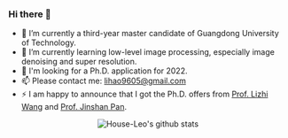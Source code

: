 ### Hi there 👋
- 🔭 I’m currently a third-year master candidate of Guangdong University of Technology.
- 🌱 I’m currently learning low-level image processing, especially image denoising and super resolution.
- 🤔 I'm looking for a Ph.D. application for 2022.
- 📫 Please contact me: lihao9605@gmail.com
- ⚡ I am happy to announce that I got the Ph.D. offers from [Prof. Lizhi Wang](https://vmcl.bit.edu.cn/xztd/js/fjs/b152329.htm) and [Prof. Jinshan Pan](https://jspan.github.io/).

<p align='center'>
  <img align="center" src="https://github-readme-stats.vercel.app/api?username=House-Leo&bg_color=071A2C&icon_color=4194FD&show_icons=true&count_private=true&theme=monokai&line_height=27&text_color=FFFFFF" alt="House-Leo's github stats"/>
</p>

<!-- <p align='center'>
<img align="center" src="https://github-readme-stats.vercel.app/api/top-langs/?username=House-Leo&bg_color=071A2C&text_color=FFFFFF" alt="House-Leo's top langs"/>
</p> -->

<!--
**House-Leo/House-Leo** is a ✨ _special_ ✨ repository because its `README.md` (this file) appears on your GitHub profile.

Here are some ideas to get you started:

- 🔭 I’m currently working on ...
- 🌱 I’m currently learning ...
- 👯 I’m looking to collaborate on ...
- 🤔 I’m looking for help with ...
- 💬 Ask me about ...
- 📫 How to reach me: ...
- 😄 Pronouns: ...
- ⚡ Fun fact: ...
-->
